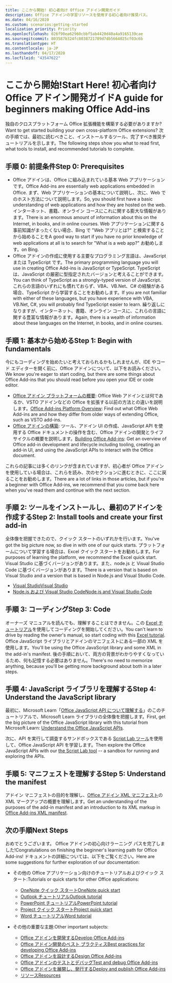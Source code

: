 ```yaml
---
title: ここから開始! 初心者向け Office アドイン開発ガイド
description: Office アドインの学習リソースを使用する初心者向け推奨パス。
ms.date: 04/16/2020
ms.custom: scenarios:getting-started
localization_priority: Priority
ms.openlocfilehash: 026f90ea62960cbbf5ab4420d40a4a9165139cae
ms.sourcegitcommit: 803587b324fc8038721709d7db5664025cf03c6b
ms.translationtype: HT
ms.contentlocale: ja-JP
ms.lasthandoff: 04/17/2020
ms.locfileid: "43547622"
---
```

# <a name="start-here-a-guide-for-beginners-making-office-add-ins"></a><span data-ttu-id="ae88b-104">ここから開始!</span><span class="sxs-lookup"><span data-stu-id="ae88b-104">Start Here!</span></span> <span data-ttu-id="ae88b-105">初心者向け Office アドイン開発ガイド</span><span class="sxs-lookup"><span data-stu-id="ae88b-105">A guide for beginners making Office Add-ins</span></span>

<span data-ttu-id="ae88b-106">独自のクロスプラットフォーム Office 拡張機能を構築する必要がありますか?</span><span class="sxs-lookup"><span data-stu-id="ae88b-106">Want to get started building your own cross-platform Office extensions?</span></span> <span data-ttu-id="ae88b-107">次の手順では、最初に読むべきこと、インストールするツール、完了すべき推奨チュートリアルを示します。</span><span class="sxs-lookup"><span data-stu-id="ae88b-107">The following steps show you what to read first, what tools to install, and recommended tutorials to complete.</span></span>

## <a name="step-0-prerequisites"></a><span data-ttu-id="ae88b-108">手順 0: 前提条件</span><span class="sxs-lookup"><span data-stu-id="ae88b-108">Step 0: Prerequisites</span></span>

- <span data-ttu-id="ae88b-109">Office アドインは、Office に組み込まれている基本 Web アプリケーションです。</span><span class="sxs-lookup"><span data-stu-id="ae88b-109">Office Add-ins are essentially web applications embedded in Office.</span></span> <span data-ttu-id="ae88b-110">まず、Web アプリケーションの基本について説明し、次に、Web でのホスト方法について説明します。</span><span class="sxs-lookup"><span data-stu-id="ae88b-110">So, you should first have a basic understanding of web applications and how they are hosted on the web.</span></span> <span data-ttu-id="ae88b-111">インターネット、書籍、オンライン コースにこれに関する膨大な情報があります。</span><span class="sxs-lookup"><span data-stu-id="ae88b-111">There is an enormous amount of information about this on the Internet, in books, and in online courses.</span></span> <span data-ttu-id="ae88b-112">Web アプリケーションに関する事前知識がまったくない場合、Bing で "Web アプリとは?" と検索することから始めることを</span><span class="sxs-lookup"><span data-stu-id="ae88b-112">A good way to start if you have no prior knowledge of web applications at all is to search for "What is a web app?"</span></span> <span data-ttu-id="ae88b-113">お勧めします。</span><span class="sxs-lookup"><span data-stu-id="ae88b-113">on Bing.</span></span>
- <span data-ttu-id="ae88b-114">Office アドインの作成に使用する主要なプログラミング言語は、JavaScript または TypeScript です。</span><span class="sxs-lookup"><span data-stu-id="ae88b-114">The primary programming language you will use in creating Office Add-ins is JavaScript or TypeScript.</span></span> <span data-ttu-id="ae88b-115">TypeScript は、JavaScript の厳密に型指定されたバージョンと考えることができます。</span><span class="sxs-lookup"><span data-stu-id="ae88b-115">You can think of TypeScript as a strongly-typed version of JavaScript.</span></span> <span data-ttu-id="ae88b-116">これらの言語のいずれにも慣れておらず、VBA、VB.Net、C# の経験がある場合、TypeScript から学習することをお勧めします。</span><span class="sxs-lookup"><span data-stu-id="ae88b-116">If you are not familiar with either of these languages, but you have experience with VBA, VB.Net, C#, you will probably find TypeScript easier to learn.</span></span> <span data-ttu-id="ae88b-117">繰り返しになりますが、インターネット、書籍、オンライン コースに、これらの言語に関する豊富な情報があります。</span><span class="sxs-lookup"><span data-stu-id="ae88b-117">Again, there is a wealth of information about these languages on the Internet, in books, and in online courses.</span></span>

## <a name="step-1-begin-with-fundamentals"></a><span data-ttu-id="ae88b-118">手順 1: 基本から始める</span><span class="sxs-lookup"><span data-stu-id="ae88b-118">Step 1: Begin with fundamentals</span></span>

<span data-ttu-id="ae88b-119">今にもコーディングを始めたいと考えておられるかもしれませんが、IDE やコード エディターを開く前に、Office アドインについて、以下をお読みください。</span><span class="sxs-lookup"><span data-stu-id="ae88b-119">We know you're eager to start coding, but there are some things about Office Add-ins that you should read before you open your IDE or code editor.</span></span>

- <span data-ttu-id="ae88b-120">[Office アドイン プラットフォームの概要](office-add-ins.md): Office Web アドインとは何であるか、VSTO アドインなどの Office を拡張する以前の方法との違いを説明します。</span><span class="sxs-lookup"><span data-stu-id="ae88b-120">[Office Add-ins Platform Overview](office-add-ins.md): Find out what Office Web Add-ins are and how they differ from older ways of extending Office, such as VSTO add-ins.</span></span>
- <span data-ttu-id="ae88b-121">[Office アドインの構築](office-add-ins-fundamentals.md): ツール、アドイン UI の作成、JavaScript API を使用する Office ドキュメントの操作を含む、Office アドインの開発とライフサイクルの概要を説明します。</span><span class="sxs-lookup"><span data-stu-id="ae88b-121">[Building Office Add-ins](office-add-ins-fundamentals.md): Get an overview of Office add-in development and lifecycle including tooling, creating an add-in UI, and using the JavaScript APIs to interact with the Office document.</span></span>

<span data-ttu-id="ae88b-122">これらの記事には多くのリンクが含まれていますが、初心者が Office アドインを使用している場合は、これらを読み、次のセクションに進むときに、ここに戻ることをお勧めします。</span><span class="sxs-lookup"><span data-stu-id="ae88b-122">There are a lot of links in those articles, but if you're a beginner with Office Add-ins, we recommend that you come back here when you've read them and continue with the next section.</span></span>

## <a name="step-2-install-tools-and-create-your-first-add-in"></a><span data-ttu-id="ae88b-123">手順 2: ツールをインストールし、最初のアドインを作成する</span><span class="sxs-lookup"><span data-stu-id="ae88b-123">Step 2: Install tools and create your first add-in</span></span>

<span data-ttu-id="ae88b-124">全体像を把握できたので、クイック スタートのいずれかを行います。</span><span class="sxs-lookup"><span data-stu-id="ae88b-124">You've got the big picture now, so dive in with one of our quick starts.</span></span> <span data-ttu-id="ae88b-125">プラットフォームについて学習する場合は、Excel クイック スタートをお勧めします。</span><span class="sxs-lookup"><span data-stu-id="ae88b-125">For purposes of learning the platform, we recommend the Excel quick start.</span></span> <span data-ttu-id="ae88b-126">Visual Studio に基づくバージョンがあります。また、node.js と Visual Studio Code に基づくバージョンがあります。</span><span class="sxs-lookup"><span data-stu-id="ae88b-126">There is a version that is based on Visual Studio and a version that is based in Node.js and Visual Studio Code.</span></span>

- [<span data-ttu-id="ae88b-127">Visual Studio</span><span class="sxs-lookup"><span data-stu-id="ae88b-127">Visual Studio</span></span>](../quickstarts/excel-quickstart-jquery.md?tabs=visualstudio)
- [<span data-ttu-id="ae88b-128">Node.js および Visual Studio Code</span><span class="sxs-lookup"><span data-stu-id="ae88b-128">Node.js and Visual Studio Code</span></span>](../quickstarts/excel-quickstart-jquery.md?tabs=yeomangenerator)

## <a name="step-3-code"></a><span data-ttu-id="ae88b-129">手順 3: コーディング</span><span class="sxs-lookup"><span data-stu-id="ae88b-129">Step 3: Code</span></span>

<span data-ttu-id="ae88b-130">オーナーズ マニュアルを読んでも、理解することはできません。この [ Excel チュートリアル](../tutorials/excel-tutorial.md)を使用してコーディングを開始してください。</span><span class="sxs-lookup"><span data-stu-id="ae88b-130">You can't learn to drive by reading the owner's manual, so start coding with this [Excel tutorial](../tutorials/excel-tutorial.md).</span></span> <span data-ttu-id="ae88b-131">Office JavaScript ライブラリとアドインのマニフェストにある一部の XML を使用します。</span><span class="sxs-lookup"><span data-stu-id="ae88b-131">You'll be using the Office JavaScript library and some XML in the add-in's manifest.</span></span> <span data-ttu-id="ae88b-132">後の手順において、両方の背景がわかりやすくなっているため、何も記憶する必要はありません。</span><span class="sxs-lookup"><span data-stu-id="ae88b-132">There's no need to memorize anything, because you'll be getting more background about both in a later steps.</span></span>

## <a name="step-4-understand-the-javascript-library"></a><span data-ttu-id="ae88b-133">手順 4: JavaScript ライブラリを理解する</span><span class="sxs-lookup"><span data-stu-id="ae88b-133">Step 4: Understand the JavaScript library</span></span>

<span data-ttu-id="ae88b-134">最初に、Microsoft Learn「[Office JavaScript API について理解する](https://docs.microsoft.com/learn/modules/understand-office-javascript-apis/index)」のこのチュートリアルで、Microsoft Learn ライブラリの全体像を把握します。</span><span class="sxs-lookup"><span data-stu-id="ae88b-134">First, get the big picture of the Office JavaScript library with this tutorial from Microsoft Learn: [Understand the Office JavaScript APIs](https://docs.microsoft.com/learn/modules/understand-office-javascript-apis/index).</span></span>

<span data-ttu-id="ae88b-135">次に、API を実行して調査するサンドボックスである [Script Lab ツール](explore-with-script-lab.md)を使用して、Office JavaScript API を学習します。</span><span class="sxs-lookup"><span data-stu-id="ae88b-135">Then explore the Office JavaScript APIs with our [the Script Lab tool](explore-with-script-lab.md) -- a sandbox for running and exploring the APIs.</span></span>

## <a name="step-5-understand-the-manifest"></a><span data-ttu-id="ae88b-136">手順 5: マニフェストを理解する</span><span class="sxs-lookup"><span data-stu-id="ae88b-136">Step 5: Understand the manifest</span></span>

<span data-ttu-id="ae88b-137">アドイン マニフェストの目的を理解し、[Office アドイン XML マニフェスト](../develop/add-in-manifests.md)の XML マークアップの概要を理解します。</span><span class="sxs-lookup"><span data-stu-id="ae88b-137">Get an understanding of the purposes of the add-in manifest and an introduction to its XML markup in [Office Add-ins XML manifest](../develop/add-in-manifests.md).</span></span>

## <a name="next-steps"></a><span data-ttu-id="ae88b-138">次の手順</span><span class="sxs-lookup"><span data-stu-id="ae88b-138">Next Steps</span></span>

<span data-ttu-id="ae88b-139">おめでとうございます。 Office アドインの初心向けラーニング パスを完了しました!</span><span class="sxs-lookup"><span data-stu-id="ae88b-139">Congratulations on finishing the beginner's learning path for Office Add-ins!</span></span> <span data-ttu-id="ae88b-140">ドキュメントの詳細については、以下をご覧ください。</span><span class="sxs-lookup"><span data-stu-id="ae88b-140">Here are some suggestions for further exploration of our documentation:</span></span>

- <span data-ttu-id="ae88b-141">その他の Office アプリケーション向けのチュートリアルおよびクイック スタート:</span><span class="sxs-lookup"><span data-stu-id="ae88b-141">Tutorials or quick starts for other Office applications:</span></span>

  - [<span data-ttu-id="ae88b-142">OneNote クイック スタート</span><span class="sxs-lookup"><span data-stu-id="ae88b-142">OneNote quick start</span></span>](../quickstarts/onenote-quickstart.md)
  - [<span data-ttu-id="ae88b-143">Outlook チュートリアル</span><span class="sxs-lookup"><span data-stu-id="ae88b-143">Outlook tutorial</span></span>](/outlook/add-ins/addin-tutorial)
  - [<span data-ttu-id="ae88b-144">PowerPoint チュートリアル</span><span class="sxs-lookup"><span data-stu-id="ae88b-144">PowerPoint tutorial</span></span>](../tutorials/powerpoint-tutorial.md)
  - [<span data-ttu-id="ae88b-145">Project クイック スタート</span><span class="sxs-lookup"><span data-stu-id="ae88b-145">Project quick start</span></span>](../quickstarts/project-quickstart.md)
  - [<span data-ttu-id="ae88b-146">Word チュートリアル</span><span class="sxs-lookup"><span data-stu-id="ae88b-146">Word tutorial</span></span>](../tutorials/word-tutorial.md)

- <span data-ttu-id="ae88b-147">その他の重要な主題:</span><span class="sxs-lookup"><span data-stu-id="ae88b-147">Other important subjects:</span></span>

  - [<span data-ttu-id="ae88b-148">Office アドインを開発する</span><span class="sxs-lookup"><span data-stu-id="ae88b-148">Develop Office Add-ins</span></span>](../develop/develop-overview.md)
  - [<span data-ttu-id="ae88b-149">Office アドイン開発のベスト プラクティス</span><span class="sxs-lookup"><span data-stu-id="ae88b-149">Best practices for developing Office Add-ins</span></span>](../concepts/add-in-development-best-practices.md)
  - [<span data-ttu-id="ae88b-150">Office アドインを設計する</span><span class="sxs-lookup"><span data-stu-id="ae88b-150">Design Office Add-ins</span></span>](../design/add-in-design.md)
  - [<span data-ttu-id="ae88b-151">Office アドインのテストとデバッグ</span><span class="sxs-lookup"><span data-stu-id="ae88b-151">Test and debug Office Add-ins</span></span>](../testing/test-debug-office-add-ins.md)
  - [<span data-ttu-id="ae88b-152">Office アドインを展開し、発行する</span><span class="sxs-lookup"><span data-stu-id="ae88b-152">Deploy and publish Office Add-ins</span></span>](../publish/publish.md)
  - [<span data-ttu-id="ae88b-153">リソース</span><span class="sxs-lookup"><span data-stu-id="ae88b-153">Resources</span></span>](../resources/resources-links-help.md)
